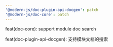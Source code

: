 ```yaml
---
'@modern-js/doc-plugin-api-docgen': patch
'@modern-js/doc-core': patch
---
```


feat(doc-core): support module doc search

feat(doc-plugin-api-docgen): 支持模块文档的搜索
